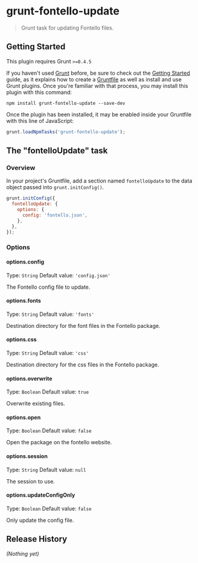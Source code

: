 # grunt-fontello-update

> Grunt task for updating Fontello files.

## Getting Started
This plugin requires Grunt `>=0.4.5`

If you haven't used [Grunt](http://gruntjs.com/) before, be sure to check out
the [Getting Started](http://gruntjs.com/getting-started) guide, as it explains
how to create a [Gruntfile](http://gruntjs.com/sample-gruntfile) as well as
install and use Grunt plugins. Once you're familiar with that process, you may
install this plugin with this command:

```shell
npm install grunt-fontello-update --save-dev
```

Once the plugin has been installed, it may be enabled inside your Gruntfile with this line of JavaScript:

```js
grunt.loadNpmTasks('grunt-fontello-update');
```

## The "fontelloUpdate" task

### Overview
In your project's Gruntfile, add a section named `fontelloUpdate` to the data object passed into `grunt.initConfig()`.

```js
grunt.initConfig({
  fontelloUpdate: {
    options: {
      config: 'fontello.json',
    },
  },
});
```

### Options

#### options.config
Type: `String`
Default value: `'config.json'`

The Fontello config file to update.

#### options.fonts
Type: `String`
Default value: `'fonts'`

Destination directory for the font files in the Fontello package.

#### options.css
Type: `String`
Default value: `'css'`

Destination directory for the css files in the Fontello package.

#### options.overwrite
Type: `Boolean`
Default value: `true`

Overwrite existing files.

#### options.open
Type: `Boolean`
Default value: `false`

Open the package on the fontello website.

#### options.session
Type: `String`
Default value: `null`

The session to use.

#### options.updateConfigOnly
Type: `Boolean`
Default value: `false`

Only update the config file.

## Release History
_(Nothing yet)_
